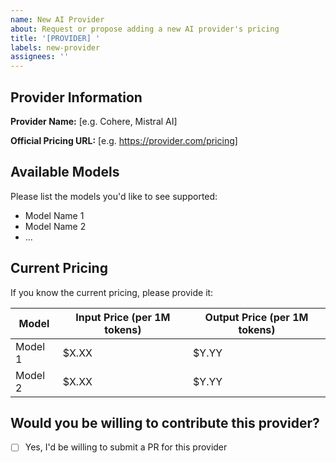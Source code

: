 ```yaml
---
name: New AI Provider
about: Request or propose adding a new AI provider's pricing
title: '[PROVIDER] '
labels: new-provider
assignees: ''
---
```


## Provider Information
**Provider Name:** [e.g. Cohere, Mistral AI]

**Official Pricing URL:** [e.g. https://provider.com/pricing]

## Available Models
Please list the models you'd like to see supported:

- Model Name 1
- Model Name 2
- ...

## Current Pricing
If you know the current pricing, please provide it:

| Model | Input Price (per 1M tokens) | Output Price (per 1M tokens) |
|-------|------------------------------|------------------------------|
| Model 1 | $X.XX | $Y.YY |
| Model 2 | $X.XX | $Y.YY |

## Would you be willing to contribute this provider?
- [ ] Yes, I'd be willing to submit a PR for this provider